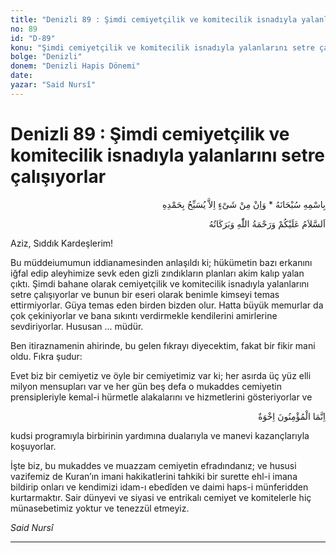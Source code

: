 ```yaml
---
title: "Denizli 89 : Şimdi cemiyetçilik ve komitecilik isnadıyla yalanlarını setre çalışıyorlar"
no: 89
id: "D-89"
konu: "Şimdi cemiyetçilik ve komitecilik isnadıyla yalanlarını setre çalışıyorlar"
bolge: "Denizli"
donem: "Denizli Hapis Dönemi"
date: 
yazar: "Said Nursî"
---
```


# Denizli 89 : Şimdi cemiyetçilik ve komitecilik isnadıyla yalanlarını setre çalışıyorlar

<p class="arabic" dir="rtl" title="Meal: “Subhân Allah’ın adıyla” * “Hiçbir şey yoktur ki O'nu hamd ile tesbih etmesin” [İsrâ 17:44]">بِاسْمِهِ سُبْحَانَهُ * وَاِنْ مِنْ شَىْءٍ اِلاَّ يُسَبِّحُ بِحَمْدِهِ</p>

<p class="arabic" dir="rtl" title="Meal: “Allah’ın selâmı, rahmeti ve bereketleri, üzerinize olsun.”">اَلسَّلاَمُ عَلَيْكُمْ وَرَحْمَةُ اللّٰهِ وَبَرَكَاتُهُ</p>

Aziz, Sıddık Kardeşlerim!

Bu müddeiumumun iddianamesinden anlaşıldı ki; hükümetin bazı erkanını iğfal edip aleyhimize sevk eden gizli zındıkların planları akim kalıp yalan çıktı. Şimdi bahane olarak cemiyetçilik ve komitecilik isnadıyla yalanlarını setre çalışıyorlar ve bunun bir eseri olarak benimle kimseyi temas ettirmiyorlar. Güya temas eden birden bizden olur. Hatta büyük memurlar da çok çekiniyorlar ve bana sıkıntı verdirmekle kendilerini amirlerine sevdiriyorlar. Hususan ... müdür.

Ben itiraznamenin ahirinde, bu gelen fıkrayı diyecektim, fakat bir fikir mani oldu. Fıkra şudur:

Evet biz bir cemiyetiz ve öyle bir cemiyetimiz var ki; her asırda üç yüz elli milyon mensupları var ve her gün beş defa o mukaddes cemiyetin prensipleriyle kemal-i hürmetle alakalarını ve hizmetlerini gösteriyorlar ve

<p class="arabic" dir="rtl" title="Meal: “Mü'minler ancak kardeştirler.” [Hucurât Sûresi, 49:10]">اِنَّمَا الْمُؤْمِنُونَ اِخْوَةٌ</p>

kudsi programıyla birbirinin yardımına dualarıyla ve manevi kazançlarıyla koşuyorlar.

İşte biz, bu mukaddes ve muazzam cemiyetin efradındanız; ve hususi vazifemiz de Kuran’ın imani hakikatlerini tahkiki bir surette ehl-i imana bildirip onları ve kendimizi idam-ı ebedîden ve daimi haps-i münferidden kurtarmaktır. Sair dünyevi ve siyasi ve entrikalı cemiyet ve komitelerle hiç münasebetimiz yoktur ve tenezzül etmeyiz.

*Said Nursî*

***
